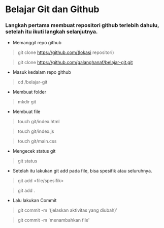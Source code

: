 # Belajar Git dan Github
### Langkah pertama membuat repositori github terlebih dahulu, setelah itu ikuti langkah selanjutnya.

- Memanggil repo github
>git clone https://github.com/(lokasi repositori)

>git clone https://github.com/galanghanaf/belajar-git.git

- Masuk kedalam repo github
>cd /belajar-git
- Membuat folder
>mkdir git

- Membuat file
>touch git/index.html

>touch git/index.js

>touch git/main.css

- Mengecek status git
>git status

- Setelah itu lakukan git add pada file, bisa spesifik atau seluruhnya.
>git add <file/spesifik>

>git add .

- Lalu lakukan Commit
>git commit -m '(jelaskan aktivitas yang diubah)'

>git commit -m 'menambahkan file'